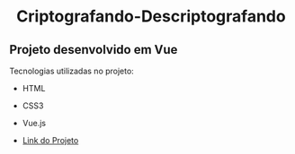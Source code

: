 <h1 align="center">Criptografando-Descriptografando</h1>

<h2>Projeto desenvolvido em Vue</h2>

Tecnologias utilizadas no projeto:
- HTML
- CSS3
- Vue.js

- [Link do Projeto](criptografar-descriptografar.netlify.app)
